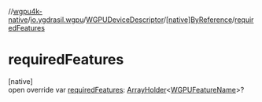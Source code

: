 //[wgpu4k-native](../../../../index.md)/[io.ygdrasil.wgpu](../../index.md)/[WGPUDeviceDescriptor](../index.md)/[[native]ByReference](index.md)/[requiredFeatures](required-features.md)

# requiredFeatures

[native]\
open override var [requiredFeatures](required-features.md): [ArrayHolder](../../../ffi/-array-holder/index.md)&lt;[WGPUFeatureName](../../-w-g-p-u-feature-name/index.md)&gt;?